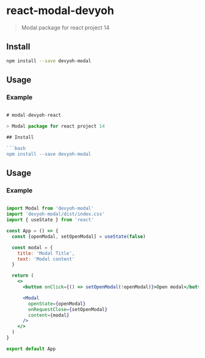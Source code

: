 # react-modal-devyoh

> Modal package for react project 14 

## Install

```bash
npm install --save devyoh-modal
```

## Usage

### Example

```jsx

# modal-devyoh-react

> Modal package for react project 14 

## Install

```bash
npm install --save devyoh-modal
```

## Usage

### Example

```jsx

import Modal from 'devyoh-modal'
import 'devyoh-modal/dist/index.css'
import { useState } from 'react'

const App = () => {
  const [openModal, setOpenModal] = useState(false)

  const modal = {
    title: 'Modal Title',
    text: 'Modal content'
  }

  return (
    <>
      <button onClick={() => setOpenModal(!openModal)}>Open modal</button>

      <Modal
        openState={openModal}
        onRequestClose={setOpenModal}
        content={modal}
      />
    </>
  )
}

export default App
```


```

